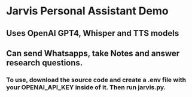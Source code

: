 # Jarvis Personal Assistant Demo
## Uses OpenAI GPT4, Whisper and TTS models
## Can send Whatsapps, take Notes and answer research questions.
### To use, download the source code and create a .env file with your OPENAI_API_KEY inside of it. Then run jarvis.py.
